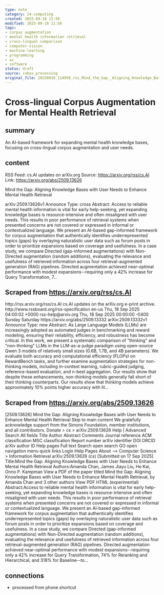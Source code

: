 ```yaml
---
type: note
category: 24-computing
created: 2025-09-18 11:56
modified: 2025-09-18 11:56
tags:
- corpus augmentation
- mental health information retrieval
- cross-lingual comparison
- computer-vision
- machine-learning
- programming
- ai
- software
status: draft
source: inbox_processing
original_file: 20250918_114950_rss_Mind_the_Gap__Aligning_Knowledge_Bases_with_User_N.txt
---
```



# Cross-lingual Corpus Augmentation for Mental Health Retrieval

## summary
An AI-based framework for expanding mental health knowledge bases, focusing on cross-lingual corpus augmentation and user needs.

## content
RSS Feed: cs.AI updates on arXiv.org
Source: https://arxiv.org/rss/cs.AI
Link: https://arxiv.org/abs/2509.13626

Mind the Gap: Aligning Knowledge Bases with User Needs to Enhance Mental Health Retrieval

arXiv:2509.13626v1 Announce Type: cross Abstract: Access to reliable mental health information is vital for early help-seeking, yet expanding knowledge bases is resource-intensive and often misaligned with user needs. This results in poor performance of retrieval systems when presented concerns are not covered or expressed in informal or contextualized language. We present an AI-based gap-informed framework for corpus augmentation that authentically identifies underrepresented topics (gaps) by overlaying naturalistic user data such as forum posts in order to prioritize expansions based on coverage and usefulness. In a case study, we compare Directed (gap-informed augmentations) with Non-Directed augmentation (random additions), evaluating the relevance and usefulness of retrieved information across four retrieval-augmented generation (RAG) pipelines. Directed augmentation achieved near-optimal performance with modest expansions--requiring only a 42% increase for Query Transformation, 7...

## Scraped from https://arxiv.org/rss/cs.AI
<?xml version='1.0' encoding='UTF-8'?>
<rss xmlns:arxiv="http://arxiv.org/schemas/atom" xmlns:dc="http://purl.org/dc/elements/1.1/" xmlns:atom="http://www.w3.org/2005/Atom" xmlns:content="http://purl.org/rss/1.0/modules/content/" version="2.0">
  <channel>
    <title>cs.AI updates on arXiv.org</title>
    <link>http://rss.arxiv.org/rss/cs.AI</link>
    <description>cs.AI updates on the arXiv.org e-print archive.</description>
    <atom:link href="http://rss.arxiv.org/rss/cs.AI" rel="self" type="application/rss+xml"/>
    <docs>http://www.rssboard.org/rss-specification</docs>
    <language>en-us</language>
    <lastBuildDate>Thu, 18 Sep 2025 04:00:02 +0000</lastBuildDate>
    <managingEditor>rss-help@arxiv.org</managingEditor>
    <pubDate>Thu, 18 Sep 2025 00:00:00 -0400</pubDate>
    <skipDays>
      <day>Sunday</day>
      <day>Saturday</day>
    </skipDays>
    <item>
      <title>Explicit Reasoning Makes Better Judges: A Systematic Study on Accuracy, Efficiency, and Robustness</title>
      <link>https://arxiv.org/abs/2509.13332</link>
      <description>arXiv:2509.13332v1 Announce Type: new 
Abstract: As Large Language Models (LLMs) are increasingly adopted as automated judges in benchmarking and reward modeling, ensuring their reliability, efficiency, and robustness has become critical. In this work, we present a systematic comparison of "thinking" and "non-thinking" LLMs in the LLM-as-a-judge paradigm using open-source Qwen 3 models of relatively small sizes (0.6B, 1.7B, and 4B parameters). We evaluate both accuracy and computational efficiency (FLOPs) on RewardBench tasks, and further examine augmentation strategies for non-thinking models, including in-context learning, rubric-guided judging, reference-based evaluation, and n-best aggregation. Our results show that despite these enhancements, non-thinking models generally fall short of their thinking counterparts. Our results show that thinking models achieve approximately 10% points higher accuracy with lit...


## Scraped from https://arxiv.org/abs/2509.13626
[2509.13626] Mind the Gap: Aligning Knowledge Bases with User Needs to Enhance Mental Health Retrieval Skip to main content We gratefully acknowledge support from the Simons Foundation, member institutions, and all contributors. Donate &gt; cs &gt; arXiv:2509.13626 Help | Advanced Search All fields Title Author Abstract Comments Journal reference ACM classification MSC classification Report number arXiv identifier DOI ORCID arXiv author ID Help pages Full text Search open search GO open navigation menu quick links Login Help Pages About --> Computer Science > Information Retrieval arXiv:2509.13626 (cs) [Submitted on 17 Sep 2025] Title:Mind the Gap: Aligning Knowledge Bases with User Needs to Enhance Mental Health Retrieval Authors:Amanda Chan, James Jiayu Liu, He Kai, Onno P. Kampman View a PDF of the paper titled Mind the Gap: Aligning Knowledge Bases with User Needs to Enhance Mental Health Retrieval, by Amanda Chan and 3 other authors View PDF HTML (experimental) Abstract:Access to reliable mental health information is vital for early help-seeking, yet expanding knowledge bases is resource-intensive and often misaligned with user needs. This results in poor performance of retrieval systems when presented concerns are not covered or expressed in informal or contextualized language. We present an AI-based gap-informed framework for corpus augmentation that authentically identifies underrepresented topics (gaps) by overlaying naturalistic user data such as forum posts in order to prioritize expansions based on coverage and usefulness. In a case study, we compare Directed (gap-informed augmentations) with Non-Directed augmentation (random additions), evaluating the relevance and usefulness of retrieved information across four retrieval-augmented generation (RAG) pipelines. Directed augmentation achieved near-optimal performance with modest expansions--requiring only a 42% increase for Query Transformation, 74% for Reranking and Hierarchical, and 318% for Baseline--to...


## connections
- processed from phone shortcut

